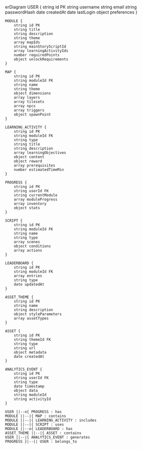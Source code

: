 erDiagram
    USER {
        string id PK
        string username
        string email
        string passwordHash
        date createdAt
        date lastLogin
        object preferences
    }
    
    MODULE {
        string id PK
        string title
        string description
        string theme
        array mapIds
        string mainStoryScriptId
        array learningActivityIds
        number requiredPoints
        object unlockRequirements
    }
    
    MAP {
        string id PK
        string moduleId FK
        string name
        string theme
        object dimensions
        array layers
        array tilesets
        array npcs
        array triggers
        object spawnPoint
    }
    
    LEARNING_ACTIVITY {
        string id PK
        string moduleId FK
        string type
        string title
        string description
        array learningObjectives
        object content
        object reward
        array prerequisites
        number estimatedTimeMin
    }
    
    PROGRESS {
        string id PK
        string userId FK
        string currentModule
        array moduleProgress
        array inventory
        object stats
    }
    
    SCRIPT {
        string id PK
        string moduleId FK
        string name
        string type
        array scenes
        object conditions
        array actions
    }
    
    LEADERBOARD {
        string id PK
        string moduleId FK
        array entries
        string type
        date updatedAt
    }
    
    ASSET_THEME {
        string id PK
        string name
        string description
        object styleParameters
        array assetTypes
    }
    
    ASSET {
        string id PK
        string themeId FK
        string type
        string url
        object metadata
        date createdAt
    }
    
    ANALYTICS_EVENT {
        string id PK
        string userId FK
        string type
        date timestamp
        object data
        string moduleId
        string activityId
    }
    
    USER ||--o{ PROGRESS : has
    MODULE ||--|{ MAP : contains
    MODULE ||--|{ LEARNING_ACTIVITY : includes
    MODULE ||--|{ SCRIPT : uses
    MODULE ||--o{ LEADERBOARD : has
    ASSET_THEME ||--|{ ASSET : contains
    USER ||--|{ ANALYTICS_EVENT : generates
    PROGRESS }|--|| USER : belongs_to
